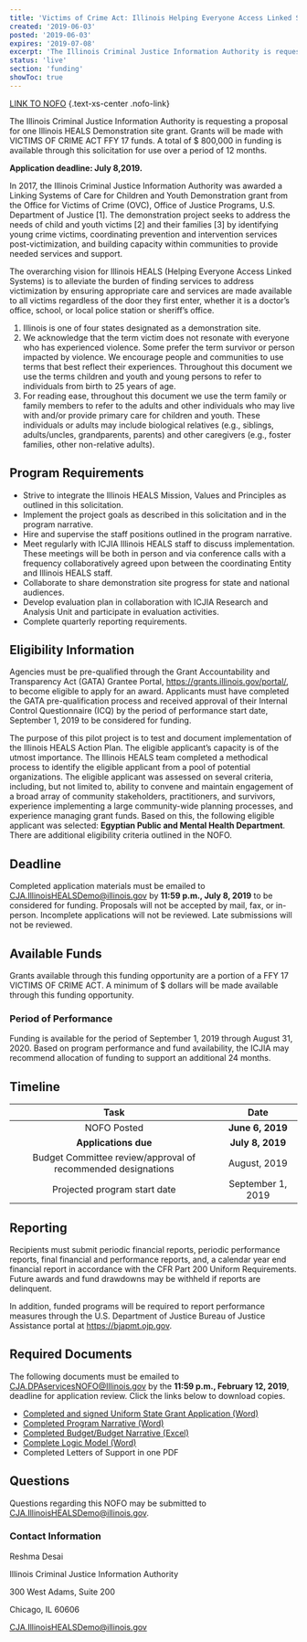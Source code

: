 ```yaml
---
title: 'Victims of Crime Act: Illinois Helping Everyone Access Linked Systems(HEALS) Demonstration Site'
created: '2019-06-03'
posted: '2019-06-03'
expires: '2019-07-08'
excerpt: 'The Illinois Criminal Justice Information Authority is requesting a proposal for one Illinois HEALS Demonstration site grant. Grants will be made with VICTIMS OF CRIME ACT FFY 17 funds. A total of $ 800,000 in funding is available through this solicitation for use over a period of 12 months. '
status: 'live'
section: 'funding'
showToc: true
---
```


[LINK TO NOFO](IllinoisHEALSDemoNOFO.pdf) {.text-xs-center .nofo-link}

The Illinois Criminal Justice Information Authority is requesting a proposal for one Illinois HEALS Demonstration site grant. Grants will be made with VICTIMS OF CRIME ACT FFY 17 funds. A total of $ 800,000 in funding is available through this solicitation for use over a period of 12 months.

**Application deadline: July 8,2019.**

In 2017, the Illinois Criminal Justice Information Authority was awarded a Linking Systems of Care for Children and Youth Demonstration grant from the Office for Victims of Crime (OVC), Office of Justice Programs, U.S. Department of Justice [1]. The demonstration project seeks to address the needs of child and youth victims [2] and their families [3] by identifying young crime victims, coordinating prevention and intervention services post-victimization, and building capacity within communities to provide needed services and support.

The overarching vision for Illinois HEALS (Helping Everyone Access Linked Systems) is to alleviate the burden of finding services to address victimization by ensuring appropriate care and services are made available to all victims regardless of the door they first enter, whether it is a doctor’s office, school, or local police station or sheriff’s office.

1. Illinois is one of four states designated as a demonstration site.
2. We acknowledge that the term victim does not resonate with everyone who has experienced violence. Some prefer the term survivor or person impacted by violence. We encourage people and communities to use terms that best reflect their experiences.
   Throughout this document we use the terms children and youth and young persons to refer to individuals from birth to 25 years of age.
3. For reading ease, throughout this document we use the term family or family members to refer to the adults and other individuals who may live with and/or provide primary care for children and youth. These individuals or adults may include biological relatives (e.g., siblings, adults/uncles, grandparents, parents) and other caregivers (e.g., foster families, other non-relative adults).

## Program Requirements

- Strive to integrate the Illinois HEALS Mission, Values and Principles as outlined in this solicitation.
- Implement the project goals as described in this solicitation and in the program narrative.
- Hire and supervise the staff positions outlined in the program narrative.
- Meet regularly with ICJIA Illinois HEALS staff to discuss implementation. These meetings will be both in person and via conference calls with a frequency collaboratively agreed upon between the coordinating Entity and Illinois HEALS staff.
- Collaborate to share demonstration site progress for state and national audiences.
- Develop evaluation plan in collaboration with ICJIA Research and Analysis Unit and participate in evaluation activities.
- Complete quarterly reporting requirements.

## Eligibility Information

Agencies must be pre-qualified through the Grant Accountability and Transparency Act (GATA) Grantee Portal, https://grants.illinois.gov/portal/, to become eligible to apply for an award. Applicants must have completed the GATA pre-qualification process and received approval of their Internal Control Questionnaire (ICQ) by the period of performance start date, September 1, 2019 to be considered for funding.

The purpose of this pilot project is to test and document implementation of the Illinois HEALS Action Plan. The eligible applicant’s capacity is of the utmost importance. The Illinois HEALS team completed a methodical process to identify the eligible applicant from a pool of potential organizations. The eligible applicant was assessed on several criteria, including, but not limited to, ability to convene and maintain engagement of a broad array of community stakeholders, practitioners, and survivors, experience implementing a large community-wide planning processes, and experience managing grant funds. Based on this, the following eligible applicant was selected: **Egyptian Public and Mental Health Department**. There are additional eligibility criteria outlined in the NOFO.

## Deadline

Completed application materials must be emailed to CJA.IllinoisHEALSDemo@illinois.gov by **11:59 p.m., July 8, 2019** to be considered for funding. Proposals will not be accepted by mail, fax, or in-person. Incomplete applications will not be reviewed. Late submissions will not be reviewed.

## Available Funds

Grants available through this funding opportunity are a portion of a FFY 17 VICTIMS OF CRIME ACT. A minimum of $ dollars will be made available through this funding opportunity.

### Period of Performance

Funding is available for the period of September 1, 2019 through August 31, 2020. Based on program performance and fund availability, the ICJIA may recommend allocation of funding to support an additional 24 months.

## Timeline

|                             Task                             |       Date        |
| :----------------------------------------------------------: | :---------------: |
|                         NOFO Posted                          | **June 6, 2019**  |
|                     **Applications due**                     | **July 8, 2019**  |
| Budget Committee review/approval of recommended designations |   August, 2019    |
|                 Projected program start date                 | September 1, 2019 |

## Reporting

Recipients must submit periodic financial reports, periodic performance reports, final financial and performance reports, and, a calendar year end financial report in accordance with the CFR Part 200 Uniform Requirements. Future awards and fund drawdowns may be withheld if reports are delinquent.

In addition, funded programs will be required to report performance measures through the U.S. Department of Justice Bureau of Justice Assistance portal at https://bjapmt.ojp.gov.

## Required Documents

The following documents must be emailed to CJA.DPAservicesNOFO@Illinois.gov by the **11:59 p.m., February 12, 2019**, deadline for application review. Click the links below to download copies.

- [Completed and signed Uniform State Grant Application (Word)](IllinoisHEALSDemoAPPLICATION.docx)
- [Completed Program Narrative (Word)](IllinoisHEALSDemoNARRATIVE.docx)
- [Completed Budget/Budget Narrative (Excel)](IllinoisHEALSDemoBUDGET.xlsx)
- [Complete Logic Model (Word)](IllinoisHEALSDemoLOGICMODEL.docx)
- Completed Letters of Support in one PDF

## Questions

Questions regarding this NOFO may be submitted to CJA.IllinoisHEALSDemo@illinois.gov.

### Contact Information

Reshma Desai

Illinois Criminal Justice Information Authority

300 West Adams, Suite 200

Chicago, IL 60606

CJA.IllinoisHEALSDemo@illinois.gov

